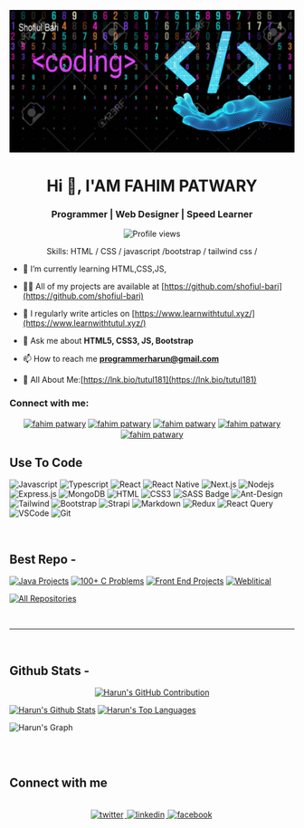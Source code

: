 ![I am harun181](Picsart_24-08-14_01-44-49-281.jpg)

<h1 align="center">Hi 👋, I'AM FAHIM PATWARY </h1>
<h3 align="center">Programmer | Web Designer | Speed Learner</h3>


<div align="center">

![Profile views](https://komarev.com/ghpvc/?username=SHOFIUL-BARI&color=red)

Skills: HTML / CSS / javascript /bootstrap / tailwind css /

</div>



- 🌱 I’m currently learning HTML,CSS,JS,

- 👨‍💻 All of my projects are available at [https://github.com/shofiul-bari](https://github.com/shofiul-bari)

- 📝 I regularly write articles on [https://www.learnwithtutul.xyz/](https://www.learnwithtutul.xyz/)

- 💬 Ask me about **HTML5, CSS3, JS, Bootstrap**

- 📫 How to reach me **programmerharun@gmail.com**

- 📄 All About Me:[https://lnk.bio/tutul181](https://lnk.bio/tutul181)

<h3 align="left">Connect with me:</h3>




<p align="center">
<a href="https://www.facebook.com/profile.php?id=100078056291957&mibextid=ZbWKwL" target="blank"><img align="center" src="https://raw.githubusercontent.com/rahuldkjain/github-profile-readme-generator/master/src/images/icons/Social/facebook.svg" alt="fahim patwary" height="30" width="40" /></a>
<a href="https://x.com/bari_shofiul?t=mXTutWCZqB_KeWH_3PxQRw&s=09" target="blank"><img align="center" src="https://raw.githubusercontent.com/rahuldkjain/github-profile-readme-generator/master/src/images/icons/Social/twitter.svg" alt="fahim patwary" height="30" width="40" /></a>
<a href="https://www.linkedin.com/in/shofiul-bari-1234aa290?utm_source=share&utm_campaign=share_via&utm_content=profile&utm_medium=android_app " target="blank"><img align="center" src="https://raw.githubusercontent.com/rahuldkjain/github-profile-readme-generator/master/src/images/icons/Social/linked-in-alt.svg" alt="fahim patwary" height="30" width="40" /></a>
<a href="https://www.instagram.com/bs_fahim_patwary?igsh=MWJjMGg2anN0cWJ0bQ==" target="blank"><img align="center" src="https://raw.githubusercontent.com/rahuldkjain/github-profile-readme-generator/master/src/images/icons/Social/instagram.svg" alt="fahim patwary" height="30" width="40" /></a>
<a href="https://www.youtube.com/@shofiulbari5993" target="blank"><img align="center" src="https://raw.githubusercontent.com/rahuldkjain/github-profile-readme-generator/master/src/images/icons/Social/youtube.svg" alt="fahim patwary" height="30" width="40" /></a>

</p>

## Use To Code

![Javascript](https://img.shields.io/badge/Javascript-F0DB4F?style=for-the-badge&labelColor=black&logo=javascript&logoColor=F0DB4F)
![Typescript](https://img.shields.io/badge/Typescript-007acc?style=for-the-badge&labelColor=black&logo=typescript&logoColor=007acc)
![React](https://img.shields.io/badge/-React-61DBFB?style=for-the-badge&labelColor=black&logo=react&logoColor=61DBFB)
![React Native](https://img.shields.io/badge/React_Native-20232A?style=for-the-badge&logo=react&logoColor=61DAFB)
![Next.js](https://img.shields.io/badge/next.js-000000?style=for-the-badge&logo=nextdotjs&logoColor=white)
![Nodejs](https://img.shields.io/badge/Nodejs-3C873A?style=for-the-badge&labelColor=black&logo=node.js&logoColor=3C873A)
![Express.js](https://img.shields.io/badge/Express.js-000000?style=for-the-badge&logo=express&logoColor=white)
![MongoDB](https://img.shields.io/badge/MongoDB-4EA94B?style=for-the-badge&logo=mongodb&logoColor=white)
![HTML](https://img.shields.io/badge/HTML5-E34F26?style=for-the-badge&logo=html5&logoColor=white)
![CSS3](https://img.shields.io/badge/CSS3-1572B6?style=for-the-badge&logo=css3&logoColor=white)
![SASS Badge](https://img.shields.io/badge/Sass-CC6699?style=for-the-badge&logo=sass&logoColor=white)
![Ant-Design](https://img.shields.io/badge/AntDesign-0170FE?style=for-the-badge&logo=antdesign&logoColor=white)
![Tailwind](https://img.shields.io/badge/Tailwind_CSS-092749?style=for-the-badge&logo=tailwindcss&logoColor=06B6D4&labelColor=000000)
![Bootstrap](https://img.shields.io/badge/Bootstrap-563D7C?style=for-the-badge&logo=bootstrap&logoColor=white)
![Strapi](https://img.shields.io/badge/strapi-2E7EEA?style=for-the-badge&logo=strapi&logoColor=white)
![Markdown](https://img.shields.io/badge/Markdown-000000?style=for-the-badge&logo=markdown&logoColor=white)
![Redux](https://img.shields.io/badge/Redux-593D88?style=for-the-badge&logo=redux&logoColor=white)
![React Query](https://img.shields.io/badge/-React_Query-FF4154?style=for-the-badge&logo=react%20query&logoColor=white)
![VSCode](https://img.shields.io/badge/Visual_Studio-0078d7?style=for-the-badge&logo=visual%20studio&logoColor=white)
![Git](https://img.shields.io/badge/Git-F05032?style=for-the-badge&logo=git&logoColor=white)

<br/>

## Best Repo -

[![Java Projects](https://github-readme-stats.vercel.app/api/pin/?username=shofiul-bari&repo=Java-Project&border_color=7F3FBF&bg_color=0D1117&title_color=C9D1D9&text_color=8B949E&icon_color=7F3FBF)](https://github.com/shofiul-bari/Java-Project)
[![100+ C Problems](https://github-readme-stats.vercel.app/api/pin/?username=harun181&repo=100_plus_C_Problems&border_color=7F3FBF&bg_color=0D1117&title_color=C9D1D9&text_color=8B949E&icon_color=7F3FBF)](https://github.com/shofiul-bari/100_plus_C_Problems)
[![Front End Projects](https://github-readme-stats.vercel.app/api/pin/?username=harun181&repo=front_end_projects&border_color=7F3FBF&bg_color=0D1117&title_color=C9D1D9&text_color=8B949E&icon_color=7F3FBF)](https://github.com/shofiul-bari/front_end_projects)
[![Weblitical](https://github-readme-stats.vercel.app/api/pin/?username=harun181&repo=weblitical&border_color=7F3FBF&bg_color=0D1117&title_color=C9D1D9&text_color=8B949E&icon_color=7F3FBF)](https://github.com/shofiul-bari/weblitical)

<p align="left">
  <a href="https://github.com/shofiulbari?tab=repositories" target="_blank"><img alt="All Repositories" title="All Repositories" src="https://img.shields.io/badge/-All%20Repos-2962FF?style=for-the-badge&logo=koding&logoColor=white"/></a>
</p>

<br/>
<hr/>
<br/>

## Github Stats -

<p align="center">
  <a href="https://github.com/shofiul-bari">
    <img src="https://github-profile-summary-cards.vercel.app/api/cards/profile-details?username=harun181&theme=radical" alt="Harun's GitHub Contribution"/>
  </a>
</p>

<a> 
    <a href="https://github.com/shofiul-bari"><img alt="Harun's Github Stats" src="https://denvercoder1-github-readme-stats.vercel.app/api?username=shofiul-barishow_icons=true&count_private=true&theme=react&border_color=7F3FBF&bg_color=0D1117&title_color=F85D7F&icon_color=F8D866" height="192px" width="49.5%"/></a>
  <a href="https://github.com/shofiul-bari"><img alt="Harun's Top Languages" src="https://denvercoder1-github-readme-stats.vercel.app/api/top-langs/?username=harun181&langs_count=8&layout=compact&theme=react&border_color=7F3FBF&bg_color=0D1117&title_color=F85D7F&icon_color=F8D866" height="192px" width="49.5%"/></a>
  <br/>
</a>

![Harun's Graph](https://github-readme-activity-graph.vercel.app/graph?username=harun181&custom_title=Harun's%20GitHub%20Activity%20Graph&bg_color=0D1117&color=7F3FBF&line=7F3FBF&point=7F3FBF&area_color=FFFFFF&title_color=FFFFFF&area=true)

<br/>

<br/>

## Connect with me

<div align="center">
<br/>
<a href="https://x.com/bari_shofiul?t=mXTutWCZqB_KeWH_3PxQRw&s=09" target="_blank">
<img src=https://img.shields.io/badge/twitter-%2300acee.svg?&style=for-the-badge&logo=twitter&logoColor=white alt=twitter style="margin-bottom: 5px; margin-right: 2px;" />
</a>
<a href="https://www.linkedin.com/in/shofiul-bari-1234aa290?utm_source=share&utm_campaign=share_via&utm_content=profile&utm_medium=android_app" target="_blank">
<img src=https://img.shields.io/badge/linkedin-%231E77B5.svg?&style=for-the-badge&logo=linkedin&logoColor=white alt=linkedin style="margin-bottom: 5px; margin-right: 2px;" />
</a>
<a href="https://www.facebook.com/profile.php?id=100078056291957&mibextid=ZbWKwL" target="_blank">
<img src=https://img.shields.io/badge/facebook-%232E87FB.svg?&style=for-the-badge&logo=facebook&logoColor=white alt=facebook style="margin-bottom: 5px; margin-right: 2px;" />
</a>  
</div>
